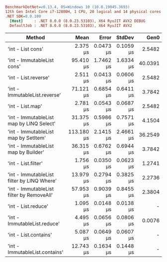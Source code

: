 ``` ini

BenchmarkDotNet=v0.13.4, OS=Windows 10 (10.0.19045.3693)
12th Gen Intel Core i7-12800H, 1 CPU, 20 logical and 14 physical cores
.NET SDK=8.0.100
  [Host]     : .NET 8.0.0 (8.0.23.53103), X64 RyuJIT AVX2 DEBUG
  DefaultJob : .NET 8.0.0 (8.0.23.53103), X64 RyuJIT AVX2


```
|                                     Method |       Mean |     Error |    StdDev |    Gen0 |   Gen1 | Allocated |
|------------------------------------------- |-----------:|----------:|----------:|--------:|-------:|----------:|
|                          &#39;int - List cons&#39; |   2.375 μs | 0.0473 μs | 0.1059 μs |  2.5482 | 0.4234 |   32000 B |
|                 &#39;int - ImmutableList cons&#39; |  95.410 μs | 1.7462 μs | 1.6334 μs | 40.0391 | 9.6436 |  502896 B |
|                       &#39;int - List.reverse&#39; |   2.511 μs | 0.0413 μs | 0.0606 μs |  2.5482 | 0.4234 |   32000 B |
|              &#39;int - ImmutableList.reverse&#39; |  71.121 μs | 0.6854 μs | 0.6411 μs |  3.7842 | 0.8545 |   48024 B |
|                           &#39;int - List.map&#39; |   2.781 μs | 0.0543 μs | 0.0687 μs |  2.5482 | 0.5074 |   32000 B |
|   &#39;int - ImmutableList map by LINQ Select&#39; |  31.375 μs | 0.5986 μs | 0.7571 μs |  4.1504 | 0.9766 |   52200 B |
|       &#39;int - ImmutableList map by SetItem&#39; | 113.180 μs | 2.1415 μs | 2.4661 μs | 36.2549 |      - |  455376 B |
|       &#39;int - ImmutableList map by Builder&#39; |  36.315 μs | 0.6762 μs | 0.6944 μs |  3.7842 | 1.0376 |   48072 B |
|                        &#39;int - List.filter&#39; |   1.756 μs | 0.0350 μs | 0.0623 μs |  1.2741 | 0.1411 |   16000 B |
| &#39;int - ImmutableList filter by LINQ Where&#39; |  13.979 μs | 0.2794 μs | 0.3825 μs |  2.2736 | 0.2747 |   28672 B |
|  &#39;int - ImmutableList filter by RemoveAll&#39; |  57.953 μs | 0.9039 μs | 0.8455 μs |  2.3804 | 0.2441 |   30376 B |
|                        &#39;int - List.reduce&#39; |   1.095 μs | 0.0148 μs | 0.0138 μs |       - |      - |         - |
|               &#39;int - ImmutableList.reduce&#39; |   4.495 μs | 0.0656 μs | 0.0806 μs |  0.0076 |      - |     112 B |
|                      &#39;int - List.contains&#39; |   5.087 μs | 0.0649 μs | 0.0607 μs |       - |      - |      40 B |
|             &#39;int - ImmutableList.contains&#39; |  12.743 μs | 0.1634 μs | 0.1448 μs |       - |      - |      72 B |
